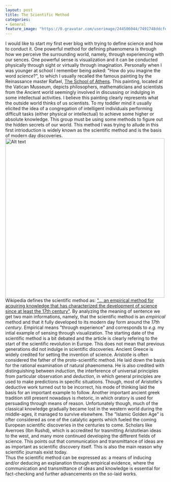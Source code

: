 ```yaml
---
layout: post
title: The Scientific Method
categories:
- General
feature_image: "https://0.gravatar.com/userimage/244506044/7491748ddcfec0168d99b19ad7d506ea?size=256"
---
```


I would like to start my first ever blog with trying to define science and how to conduct it. One powerful method for defining phaenomena is through how we perceive the surrounding world, namely, through experiencing with our sences. One powerful sense is visualization and it can be conducted physically through sight or virtually through imagination. Personally when I was younger at school I remember being asked: "How do you imagine the word _science_?", to which I usually recalled the famous painting by the Reinassance master Rafael, [The School of Athens](https://en.wikipedia.org/wiki/The_School_of_Athens). This painting, located at the Vatican Musseum, depicts philosophers, mathematicians and scientists from the Ancient world seemingly involved in discussing or indulging in some intellectual activities. I believe this painting clearly represents what the outside world thinks of us scientists. To my toddler mind it usually elicited the idea of a congregation of intelligent individuals performing difficult tasks (either physical or intellectual) to achieve some higher or absolute knowledge. This group must be using some methods to figure out the hidden secrets of our world. This method I was trying to allude in this first intrioduction is widely known as the scientific method and is the basis of modern day discoveries. 
<img src="https://i.imgur.com/PYhT9Up.jpg" alt="Alt text" width="500">    
Wikipedia defines the scientific method as: ["... an empirical method for acquiring knowledge that has characterized the development of science since at least the 17th century"](https://en.wikipedia.org/wiki/Scientific_method). By analyzing the meaning of sentence we get two main informations, namely, that the scientific method is an _empirical_ method and that it fully developed to its modern day form around the _17th century_. Empirical means "through experience" and corresponds to _e.g._ my intial example of sensing through visualization. The starting date of the scientific method is a bit debated and the article is clearly refering to the start of the scientific revolution in Europe. This does not mean that previous generations did not indulge in scientific discoveries. Ancient Greece is widely credited for setting the invention of science. Aristotle is often considered the father of the proto-scientific method. He laid down the basis for the rational examination of natural phaenomena. He is also credited with distinguishing between _induction_, the interference of universal principles from particular observation and _deduction_, in which general principles are used to make predictions in specific situations. Though, most of Aristotle's deductive work turned out to be incorrect, his mode of thinking laid the basis for an important example to follow. Another important ancient greek tradition still present nowadays is rhetoric, in which oratory is used for persuading through means of reason. Unfortunately though, much of the classical knowledge gradually became lost in the western world during the middle-ages, it managed to survive elsewhere. The "Islamic Golden Age" is ofter considered as one of the catalytic agents which fueled the coming European scientific discoveries in the centuries to come. Scholars like Averroes (Ibn Rushd), which is accredited for trasmitting Aristotleian ideas to the west, and many more continued developing the different fields of science. This points out that communication and transmittance of ideas are as important as scientific discovery itself. This is also the main reason why scientific journals exist today.   
Thus the scientific method can be expressed as: a means of inducing and/or deducing an explanation through empirical evidence, where the communication and transmittance of ideas and knowledge is essential for fact-checking and further advancements on the so-laid works.  


